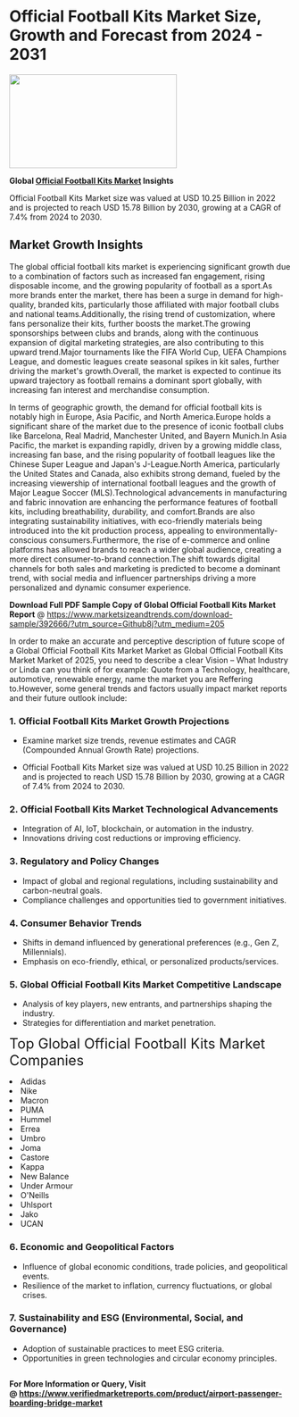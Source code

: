 <H1>Official Football Kits Market Size, Growth and Forecast from 2024 - 2031</H1><img class="aligncenter size-medium wp-image-584254" src="https://thirdeyenews.in/wp-content/uploads/2024/09/Global-Market-Research-300x168.jpeg" alt="" width="300" height="168" /><p><strong>Global&nbsp;<a href="https://www.marketsizeandtrends.com/download-sample/392666/?utm_source=Github8j?utm_medium=205">Official Football Kits Market</a> Insights</strong></p><p>Official Football Kits Market size was valued at USD 10.25 Billion in 2022 and is projected to reach USD 15.78 Billion by 2030, growing at a CAGR of 7.4% from 2024 to 2030.</p><p><h2>Market Growth Insights</h2> <p>The global official football kits market is experiencing significant growth due to a combination of factors such as increased fan engagement, rising disposable income, and the growing popularity of football as a sport.As more brands enter the market, there has been a surge in demand for high-quality, branded kits, particularly those affiliated with major football clubs and national teams.Additionally, the rising trend of customization, where fans personalize their kits, further boosts the market.The growing sponsorships between clubs and brands, along with the continuous expansion of digital marketing strategies, are also contributing to this upward trend.Major tournaments like the FIFA World Cup, UEFA Champions League, and domestic leagues create seasonal spikes in kit sales, further driving the market's growth.Overall, the market is expected to continue its upward trajectory as football remains a dominant sport globally, with increasing fan interest and merchandise consumption.</p> <p>In terms of geographic growth, the demand for official football kits is notably high in Europe, Asia Pacific, and North America.Europe holds a significant share of the market due to the presence of iconic football clubs like Barcelona, Real Madrid, Manchester United, and Bayern Munich.In Asia Pacific, the market is expanding rapidly, driven by a growing middle class, increasing fan base, and the rising popularity of football leagues like the Chinese Super League and Japan's J-League.North America, particularly the United States and Canada, also exhibits strong demand, fueled by the increasing viewership of international football leagues and the growth of Major League Soccer (MLS).Technological advancements in manufacturing and fabric innovation are enhancing the performance features of football kits, including breathability, durability, and comfort.Brands are also integrating sustainability initiatives, with eco-friendly materials being introduced into the kit production process, appealing to environmentally-conscious consumers.Furthermore, the rise of e-commerce and online platforms has allowed brands to reach a wider global audience, creating a more direct consumer-to-brand connection.The shift towards digital channels for both sales and marketing is predicted to become a dominant trend, with social media and influencer partnerships driving a more personalized and dynamic consumer experience.<p><span class=""><strong>Download Full PDF Sample Copy of Global Official Football Kits Market Report</strong> @ <a href="https://www.marketsizeandtrends.com/download-sample/392666/?utm_source=Github8j?utm_medium=205" target="_blank">https://www.marketsizeandtrends.com/download-sample/392666/?utm_source=Github8j?utm_medium=205</a></span></p><p>In order to make an accurate and perceptive description of future scope of a Global&nbsp;Official Football Kits Market Market as Global&nbsp;Official Football Kits Market Market of 2025, you need to describe a clear Vision &ndash; What Industry or Linda can you think of for example: Quote from a Technology, healthcare, automotive, renewable energy, name the market you are Reffering to.However, some general trends and factors usually impact market reports and their future outlook include:</p><h3>1.&nbsp;<strong>Official Football Kits Market Growth Projections</strong></h3><ul><li>Examine market size trends, revenue estimates and CAGR (Compounded Annual Growth Rate) projections.</li><li><p>Official Football Kits Market size was valued at USD 10.25 Billion in 2022 and is projected to reach USD 15.78 Billion by 2030, growing at a CAGR of 7.4% from 2024 to 2030.</p></li></ul><h3>2.&nbsp;<strong>Official Football Kits Market Technological Advancements</strong></h3><ul><li>Integration of AI, IoT, blockchain, or automation in the industry.</li><li>Innovations driving cost reductions or improving efficiency.</li></ul><h3>3.&nbsp;<strong>Regulatory and Policy Changes</strong></h3><ul><li>Impact of global and regional regulations, including sustainability and carbon-neutral goals.</li><li>Compliance challenges and opportunities tied to government initiatives.</li></ul><h3>4.&nbsp;<strong>Consumer Behavior Trends</strong></h3><ul><li>Shifts in demand influenced by generational preferences (e.g., Gen Z, Millennials).</li><li>Emphasis on eco-friendly, ethical, or personalized products/services.</li></ul><h3>5.&nbsp;<strong>Global Official Football Kits Market Competitive Landscape</strong></h3><ul><li>Analysis of key players, new entrants, and partnerships shaping the industry.</li><li>Strategies for differentiation and market penetration.</li></ul><p data-pm-slice="1 1 []"><span style="color: inherit; font-family: inherit; font-size: 25px;">Top Global Official Football Kits Market Companies</span></p><div class="" data-test-id=""><p><li>Adidas</li><li> Nike</li><li> Macron</li><li> PUMA</li><li> Hummel</li><li> Errea</li><li> Umbro</li><li> Joma</li><li> Castore</li><li> Kappa</li><li> New Balance</li><li> Under Armour</li><li> O'Neills</li><li> Uhlsport</li><li> Jako</li><li> UCAN</li></p></div><h3>6.&nbsp;<strong>Economic and Geopolitical Factors</strong></h3><ul><li>Influence of global economic conditions, trade policies, and geopolitical events.</li><li>Resilience of the market to inflation, currency fluctuations, or global crises.</li></ul><h3>7.&nbsp;<strong>Sustainability and ESG (Environmental, Social, and Governance)</strong></h3><ul><li>Adoption of sustainable practices to meet ESG criteria.</li><li>Opportunities in green technologies and circular economy principles.</li></ul><h2><strong style="font-size: 14px;">For More Information or Query, Visit @&nbsp;</strong><a style="background-color: #ffffff; font-size: 14px;" href="https://www.marketsizeandtrends.com/report/official-football-kits-market/" target="_blank">https://www.verifiedmarketreports.com/product/airport-passenger-boarding-bridge-market</a></h2>